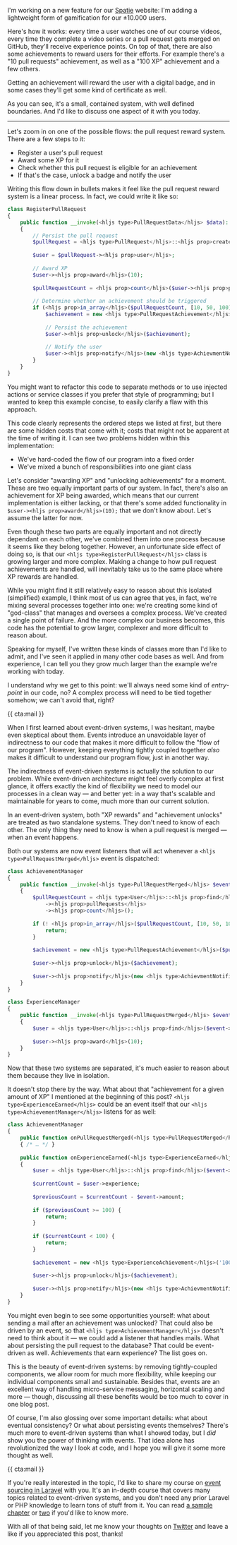 I'm working on a new feature for our [Spatie](*https://spatie.be) website: I'm adding a lightweight form of gamification for our ±10.000 users. 

Here's how it works: every time a user watches one of our course videos, every time they complete a video series or a pull request gets merged on GitHub, they'll receive experience points. On top of that, there are also some achievements to reward users for their efforts. For example there's a "10 pull requests" achievement, as well as a "100 XP" achievement and a few others. 

Getting an achievement will reward the user with a digital badge, and in some cases they'll get some kind of certificate as well.

As you can see, it's a small, contained system, with well defined boundaries. And I'd like to discuss one aspect of it with you today.

---

Let's zoom in on one of the possible flows: the pull request reward system. There are a few steps to it:

- Register a user's pull request
- Award some XP for it
- Check whether this pull request is eligible for an achievement
- If that's the case, unlock a badge and notify the user

Writing this flow down in bullets makes it feel like the pull request reward system is a linear process. In fact, we could write it like so:

```php
class RegisterPullRequest
{
    public function __invoke(<hljs type>PullRequestData</hljs> $data): void
    {
        // Persist the pull request
        $pullRequest = <hljs type>PullRequest</hljs>::<hljs prop>create</hljs>(...$data);
        
        $user = $pullRequest-><hljs prop>user</hljs>;
        
        // Award XP
        $user-><hljs prop>award</hljs>(10);
        
        $pullRequestCount = <hljs prop>count</hljs>($user-><hljs prop>pullRequests</hljs>);
        
        // Determine whether an achievement should be triggered
        if (<hljs prop>in_array</hljs>($pullRequestCount, [10, 50, 100])) {
            $achievement = new <hljs type>PullRequestAchievement</hljs>($pullRequestCount);
            
            // Persist the achievement  
            $user-><hljs prop>unlock</hljs>($achievement);
            
            // Notify the user
            $user-><hljs prop>notify</hljs>(new <hljs type>AchievmentNotification</hljs>($achievement));
        }
    }
}
```

You might want to refactor this code to separate methods or to use injected actions or service classes if you prefer that style of programming; but I wanted to keep this example concise, to easily clarify a flaw with this approach.

This code clearly represents the ordered steps we listed at first, but there are some hidden costs that come with it; costs that might not be apparent at the time of writing it. I can see two problems hidden within this implementation:

- We've hard-coded the flow of our program into a fixed order
- We've mixed a bunch of responsibilities into one giant class

Let's consider "awarding XP" and "unlocking achievements" for a moment. These are two equally important parts of our system. In fact, there's also an achievement for XP being awarded, which means that our current implementation is either lacking, or that there's some added functionality in `$user-><hljs prop>award</hljs>(10);` that we don't know about. Let's assume the latter for now.

Even though these two parts are equally important and not directly dependant on each other, we've combined them into one process because it seems like they belong together. However, an unfortunate side effect of doing so, is that our `<hljs type>RegisterPullRequest</hljs>` class is growing larger and more complex. Making a change to how pull request achievements are handled, will inevitably take us to the same place where XP rewards are handled.

While you might find it still relatively easy to reason about this isolated (simplified) example, I think most of us can agree that yes, in fact, we're mixing several processes together into one: we're creating some kind of "god-class" that manages and oversees a complex process. We've created a single point of failure. And the more complex our business becomes, this code has the potential to grow larger, complexer and more difficult to reason about.

Speaking for myself, I've written these kinds of classes more than I'd like to admit, and I've seen it applied in many other code bases as well. And from experience, I can tell you they grow much larger than the example we're working with today.

I understand why we get to this point: we'll always need some kind of _entry-point_ in our code, no? A complex process will need to be tied together somehow; we can't avoid that, right?

{{ cta:mail }}

When I first learned about event-driven systems, I was hesitant, maybe even skeptical about them. Events introduce an unavoidable layer of indirectness to our code that makes it more difficult to follow the "flow of our program".  However, keeping everything tightly coupled together _also_ makes it difficult to understand our program flow, just in another way.

The indirectness of event-driven systems is actually the solution to our problem. While event-driven architecture might feel overly complex at first glance, it offers exactly the kind of flexibility we need to model our processes in a clean way — and better yet: in a way that's scalable and maintainable for years to come, much more than our current solution.  

In an event-driven system, both "XP rewards" and "achievement unlocks" are treated as two standalone systems. They don't need to know of each other. The only thing they need to know is when a pull request is merged — when an event happens.

Both our systems are now event listeners that will act whenever a `<hljs type>PullRequestMerged</hljs>` event is dispatched:

```php
class AchievementManager
{
    public function __invoke(<hljs type>PullRequestMerged</hljs> $event): void
    {
        $pullRequestCount = <hljs type>User</hljs>::<hljs prop>find</hljs>($event-><hljs prop>userId</hljs>)
            -><hljs prop>pullRequests</hljs>
            -><hljs prop>count</hljs>();
        
        if (! <hljs prop>in_array</hljs>($pullRequestCount, [10, 50, 100])) {
            return;
        }
        
        $achievement = new <hljs type>PullRequestAchievement</hljs>($pullRequestCount);
        
        $user-><hljs prop>unlock</hljs>($achievement);
        
        $user-><hljs prop>notify</hljs>(new <hljs type>AchievmentNotification</hljs>($achievement));
    }
}
```

```php
class ExperienceManager
{
    public function __invoke(<hljs type>PullRequestMerged</hljs> $event): void
    {
        $user = <hljs type>User</hljs>::<hljs prop>find</hljs>($event-><hljs prop>userId</hljs>);
        
        $user-><hljs prop>award</hljs>(10);
    }
}
```

Now that these two systems are separated, it's much easier to reason about them because they live in isolation. 

It doesn't stop there by the way. What about that "achievement for a given amount of XP" I mentioned at the beginning of this post? `<hljs type>ExperienceEarned</hljs>` could be an event itself that our `<hljs type>AchievementManager</hljs>` listens for as well:

```php
class AchievementManager
{
    public function onPullRequestMerged(<hljs type>PullRequestMerged</hljs> $event): void
    { /* … */ }
    
    public function onExperienceEarned(<hljs type>ExperienceEarned</hljs> $event): void
    {
        $user = <hljs type>User</hljs>::<hljs prop>find</hljs>($event-><hljs prop>userId</hljs>);
        
        $currentCount = $user->experience;
        
        $previousCount = $currentCount - $event->amount;
        
        if ($previousCount >= 100) {
            return;
        }
        
        if ($currentCount < 100) {
            return;
        }
        
        $achievement = new <hljs type>ExperienceAchievement</hljs>('100 XP!');
        
        $user-><hljs prop>unlock</hljs>($achievement);
        
        $user-><hljs prop>notify</hljs>(new <hljs type>AchievmentNotification</hljs>($achievement));
    }
}
```

You might even begin to see some opportunities yourself: what about sending a mail after an achievement was unlocked? That could also be driven by an event, so that `<hljs type>AchievementManager</hljs>` doesn't need to think about it — we could add a listener that handles mails. What about persisting the pull request to the database? That could be event-driven as well. Achievements that earn experience? The list goes on.

This is the beauty of event-driven systems: by removing tightly-coupled components, we allow room for much more flexibility, while keeping our individual components small and sustainable. Besides that, events are an excellent way of handling micro-service messaging, horizontal scaling and more — though, discussing all these benefits would be too much to cover in one blog post.

Of course, I'm also glossing over some important details: what about eventual consistency? Or what about persisting events themselves? There's much more to event-driven systems than what I showed today, but I _did_ show you the power of thinking with events. That idea alone has revolutionized the way I look at code, and I hope you will give it some more thought as well.

{{ cta:mail }}

If you're really interested in the topic, I'd like to share my course on [event sourcing in Laravel](*https://event-sourcing-laravel.com/) with you. It's an in-depth course that covers many topics related to event-driven systems, and you don't need any prior Laravel or PHP knowledge to learn tons of stuff from it. You can read [a sample chapter](*https://event-sourcing-laravel.com/starting-with-event-sourcing) or [two](*https://event-sourcing-laravel.com/projectors-in-depth) if you'd like to know more.  

With all of that being said, let me know your thoughts on [Twitter](*https://twitter.com/brendt_gd) and leave a like if you appreciated this post, thanks!
